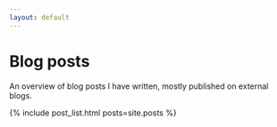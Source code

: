 ```yaml
---
layout: default
---
```

# Blog posts

An overview of blog posts I have written, mostly published on external blogs.

{% include post_list.html posts=site.posts %}
